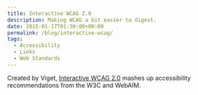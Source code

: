 ```yaml
---
title: Interactive WCAG 2.0
description: Making WCAG a bit easier to digest.
date: 2015-01-17T01:30:00+00:00
permalink: /blog/interactive-wcag/
tags:
  - Accessibility
  - Links
  - Web Standards
---
```


Created by Viget, [Interactive WCAG 2.0](http://vigetlabs.github.io/interactive-wcag/#responsibility=&level=aa) mashes up accessibility recommendations from the W3C and WebAIM.